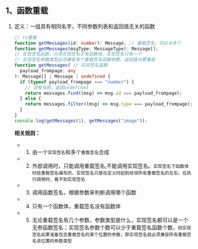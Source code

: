 ## 1、函数重载

1. 定义：一组具有相同名字，不同参数列表和返回值无关的函数

   ```typescript
   // ts重载
   function getMessages(id: number): Message; // 重载签名，可以与多个
   function getMessages(msgType: MessageType): Message[];
   // 实现签名函数，只有实现签名才有函数体，实现签名只有一个
   // 实现签名参数类型必须兼容多个重载签名函数参数，返回值也要兼容
   function getMessages( // 实现签名函数
     payload_frompage: any
   ): Message[] | Message | undefined {
     if (typeof payload_frompage === "number") {
       // 没有找到，返回undefined
       return messages.find((msg) => msg.id === payload_frompage);
     } else {
       return messages.filter((msg) => msg.type === payload_frompage);
     }
   }
   console.log(getMessages(1), getMessages("image"));
   ```

   **相关规则：**

   - 1. 由一个`实现签名`和多个`重载签名`合成

   - 2. 外部调用时，只能调用重载签名,不能调用实现签名。`实现签名下函数体时给重载签名编写的，实现签名只是在定义时起到统领所有重载签名的左右，在执行调用时，看不到实现签名`

   - 3. 调用函数签名，根据参数来判断调用哪个函数

   - 4. 只有一个函数体，重载签名没有函数体

   - 5. 无论重载签名有几个参数，参数类型是什么，实现签名都可以是一个无参函数签名；实现签名参数个数可以少于重载签名函数个数，`但实现签名如果准备包含重载签名的某个位置的参数，那实现签名就必须兼容所有重载签名该位置的参数类型`
